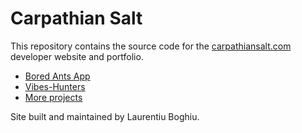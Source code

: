 # Carpathian Salt

This repository contains the source code for the [carpathiansalt.com](https://carpathiansalt.com) developer website and portfolio.

- [Bored Ants App](https://boredants.com)
- [Vibes-Hunters](https://vibes-hunters.com)
- [More projects](https://github.com/laurentiu-boghiu)

Site built and maintained by Laurentiu Boghiu.
